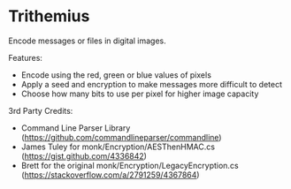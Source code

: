 # Trithemius
Encode messages or files in digital images.

Features:
- Encode using the red, green or blue values of pixels
- Apply a seed and encryption to make messages more difficult to detect
- Choose how many bits to use per pixel for higher image capacity

3rd Party Credits:
- Command Line Parser Library (https://github.com/commandlineparser/commandline)
- James Tuley for monk/Encryption/AESThenHMAC.cs (https://gist.github.com/4336842)
- Brett for the original monk/Encryption/LegacyEncryption.cs (https://stackoverflow.com/a/2791259/4367864)

